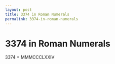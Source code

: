 ```yaml
---
layout: post
title: 3374 in Roman Numerals
permalink: 3374-in-roman-numerals
---
```


# 3374 in Roman Numerals

3374 = MMMCCCLXXIV
